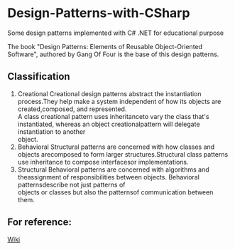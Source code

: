 # Design-Patterns-with-CSharp
Some design patterns implemented with C# .NET for educational purpose

The book "Design Patterns: Elements of Reusable Object-Oriented Software", authored by Gang Of Four is the base of this design patterns.

## Classification
1. Creational
  Creational design patterns abstract the instantiation process.They help make a system independent of how its objects are created,composed, and represented.  
  A class creational pattern uses inheritanceto vary the class that's instantiated, whereas an object creationalpattern will delegate instantiation to another  
  object.  
2. Behavioral
  Structural patterns are concerned with how classes and objects arecomposed to form larger structures.Structural class patterns use inheritance to compose  interfacesor implementations.  
3. Structural
  Behavioral patterns are concerned with algorithms and theassignment of responsibilities between objects. Behavioral patternsdescribe not just patterns of  
  objects or classes but also the patternsof communication between them.  

## For reference:
[Wiki](https://en.wikipedia.org/wiki/Software_design_pattern)
